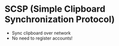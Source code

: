 # SCSP (Simple Clipboard Synchronization Protocol)

- Sync clipboard over network
- No need to register accounts!